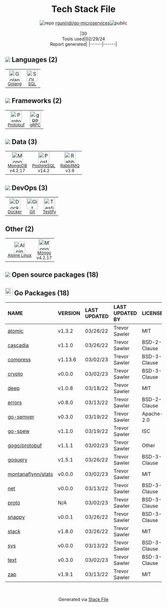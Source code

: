 <!--
&lt;--- Readme.md Snippet without images Start ---&gt;
## Tech Stack
rgunindi/go-microservices is built on the following main stack:

- [Golang](http://golang.org/) – Languages
- [SQL](https://en.wikipedia.org/wiki/SQL) – Languages
- [Protobuf](https://developers.google.com/protocol-buffers/) – Serialization Frameworks
- [gRPC](https://grpc.io/) – Remote Procedure Call (RPC)
- [MongoDB](http://www.mongodb.com/) – Databases
- [PostgreSQL](http://www.postgresql.org/) – Databases
- [RabbitMQ](http://www.rabbitmq.com/) – Message Queue
- [Docker](https://www.docker.com/) – Virtual Machine Platforms & Containers
- [Testify](https://github.com/stretchr/testify) – Go Testing
- [Alpine Linux](https://www.alpinelinux.org/) – Operating Systems

Full tech stack [here](/techstack.md)

&lt;--- Readme.md Snippet without images End ---&gt;

&lt;--- Readme.md Snippet with images Start ---&gt;
## Tech Stack
rgunindi/go-microservices is built on the following main stack:

- <img width='25' height='25' src='https://img.stackshare.io/service/1005/O6AczwfV_400x400.png' alt='Golang'/> [Golang](http://golang.org/) – Languages
- <img width='25' height='25' src='https://img.stackshare.io/service/2271/default_068d33483bba6b81ee13fbd4dc7aab9780896a54.png' alt='SQL'/> [SQL](https://en.wikipedia.org/wiki/SQL) – Languages
- <img width='25' height='25' src='https://img.stackshare.io/service/4393/ma2jqJKH_400x400.png' alt='Protobuf'/> [Protobuf](https://developers.google.com/protocol-buffers/) – Serialization Frameworks
- <img width='25' height='25' src='https://img.stackshare.io/service/4670/default_d811b0ac72205af84aca21f967594338580be913.png' alt='gRPC'/> [gRPC](https://grpc.io/) – Remote Procedure Call (RPC)
- <img width='25' height='25' src='https://img.stackshare.io/service/1030/leaf-360x360.png' alt='MongoDB'/> [MongoDB](http://www.mongodb.com/) – Databases
- <img width='25' height='25' src='https://img.stackshare.io/service/1028/ASOhU5xJ.png' alt='PostgreSQL'/> [PostgreSQL](http://www.postgresql.org/) – Databases
- <img width='25' height='25' src='https://img.stackshare.io/service/1061/default_df93e9a30d27519161b39d8c1d5c223c1642d187.jpg' alt='RabbitMQ'/> [RabbitMQ](http://www.rabbitmq.com/) – Message Queue
- <img width='25' height='25' src='https://img.stackshare.io/service/586/n4u37v9t_400x400.png' alt='Docker'/> [Docker](https://www.docker.com/) – Virtual Machine Platforms & Containers
- <img width='25' height='25' src='https://img.stackshare.io/service/8695/stretchr.png' alt='Testify'/> [Testify](https://github.com/stretchr/testify) – Go Testing
- <img width='25' height='25' src='https://img.stackshare.io/service/6429/alpine_linux.png' alt='Alpine Linux'/> [Alpine Linux](https://www.alpinelinux.org/) – Operating Systems

Full tech stack [here](/techstack.md)

&lt;--- Readme.md Snippet with images End ---&gt;
-->
<div align="center">

# Tech Stack File
![](https://img.stackshare.io/repo.svg "repo") [rgunindi/go-microservices](https://github.com/rgunindi/go-microservices)![](https://img.stackshare.io/public_badge.svg "public")
<br/><br/>
|30<br/>Tools used|02/29/24 <br/>Report generated|
|------|------|
</div>

## <img src='https://img.stackshare.io/languages.svg'/> Languages (2)
<table><tr>
  <td align='center'>
  <img width='36' height='36' src='https://img.stackshare.io/service/1005/O6AczwfV_400x400.png' alt='Golang'>
  <br>
  <sub><a href="http://golang.org/">Golang</a></sub>
  <br>
  <sub></sub>
</td>

<td align='center'>
  <img width='36' height='36' src='https://img.stackshare.io/service/2271/default_068d33483bba6b81ee13fbd4dc7aab9780896a54.png' alt='SQL'>
  <br>
  <sub><a href="https://en.wikipedia.org/wiki/SQL">SQL</a></sub>
  <br>
  <sub></sub>
</td>

</tr>
</table>

## <img src='https://img.stackshare.io/frameworks.svg'/> Frameworks (2)
<table><tr>
  <td align='center'>
  <img width='36' height='36' src='https://img.stackshare.io/service/4393/ma2jqJKH_400x400.png' alt='Protobuf'>
  <br>
  <sub><a href="https://developers.google.com/protocol-buffers/">Protobuf</a></sub>
  <br>
  <sub></sub>
</td>

<td align='center'>
  <img width='36' height='36' src='https://img.stackshare.io/service/4670/default_d811b0ac72205af84aca21f967594338580be913.png' alt='gRPC'>
  <br>
  <sub><a href="https://grpc.io/">gRPC</a></sub>
  <br>
  <sub></sub>
</td>

</tr>
</table>

## <img src='https://img.stackshare.io/databases.svg'/> Data (3)
<table><tr>
  <td align='center'>
  <img width='36' height='36' src='https://img.stackshare.io/service/1030/leaf-360x360.png' alt='MongoDB'>
  <br>
  <sub><a href="http://www.mongodb.com/">MongoDB</a></sub>
  <br>
  <sub>v4.2.17</sub>
</td>

<td align='center'>
  <img width='36' height='36' src='https://img.stackshare.io/service/1028/ASOhU5xJ.png' alt='PostgreSQL'>
  <br>
  <sub><a href="http://www.postgresql.org/">PostgreSQL</a></sub>
  <br>
  <sub>v14.2</sub>
</td>

<td align='center'>
  <img width='36' height='36' src='https://img.stackshare.io/service/1061/default_df93e9a30d27519161b39d8c1d5c223c1642d187.jpg' alt='RabbitMQ'>
  <br>
  <sub><a href="http://www.rabbitmq.com/">RabbitMQ</a></sub>
  <br>
  <sub>v3.9</sub>
</td>

</tr>
</table>

## <img src='https://img.stackshare.io/devops.svg'/> DevOps (3)
<table><tr>
  <td align='center'>
  <img width='36' height='36' src='https://img.stackshare.io/service/586/n4u37v9t_400x400.png' alt='Docker'>
  <br>
  <sub><a href="https://www.docker.com/">Docker</a></sub>
  <br>
  <sub></sub>
</td>

<td align='center'>
  <img width='36' height='36' src='https://img.stackshare.io/service/1046/git.png' alt='Git'>
  <br>
  <sub><a href="http://git-scm.com/">Git</a></sub>
  <br>
  <sub></sub>
</td>

<td align='center'>
  <img width='36' height='36' src='https://img.stackshare.io/service/8695/stretchr.png' alt='Testify'>
  <br>
  <sub><a href="https://github.com/stretchr/testify">Testify</a></sub>
  <br>
  <sub></sub>
</td>

</tr>
</table>

## Other (2)
<table><tr>
  <td align='center'>
  <img width='36' height='36' src='https://img.stackshare.io/service/6429/alpine_linux.png' alt='Alpine Linux'>
  <br>
  <sub><a href="https://www.alpinelinux.org/">Alpine Linux</a></sub>
  <br>
  <sub></sub>
</td>

<td align='center'>
  <img width='36' height='36' src='https://img.stackshare.io/service/3519/3wgIDj3j_normal.png' alt='Mongo'>
  <br>
  <sub><a href="http://wedesignapps.herokuapp.com">Mongo</a></sub>
  <br>
  <sub>v4.2.17</sub>
</td>

</tr>
</table>


## <img src='https://img.stackshare.io/group.svg' /> Open source packages (18)</h2>

## <img width='24' height='24' src='https://img.stackshare.io/service/21112/default_1346bbda8fe03e4dce5601323a3ca47a10c1ae36.png'/> Go Packages (18)

|NAME|VERSION|LAST UPDATED|LAST UPDATED BY|LICENSE|VULNERABILITIES|
|:------|:------|:------|:------|:------|:------|
|[atomic](https://pkg.go.dev/go.uber.org/atomic)|v1.3.2|03/26/22|Trevor Sawler |MIT|N/A|
|[cascadia](https://pkg.go.dev/github.com/andybalholm/cascadia)|v1.1.0|03/26/22|Trevor Sawler |BSD-2-Clause|N/A|
|[compress](https://pkg.go.dev/github.com/klauspost/compress)|v1.13.6|03/02/23|Trevor Sawler |BSD-3-Clause|N/A|
|[crypto](https://pkg.go.dev/golang.org/x/crypto)|v0.0.0|03/02/23|Trevor Sawler |BSD-3-Clause|[CVE-2020-9283](https://github.com/advisories/GHSA-ffhg-7mh4-33c4) (Moderate)|
|[deep](https://pkg.go.dev/github.com/go-test/deep)|v1.0.8|03/18/22|Trevor Sawler |MIT|N/A|
|[errors](https://pkg.go.dev/github.com/pkg/errors)|v0.8.0|03/13/22|Trevor Sawler |BSD-2-Clause|N/A|
|[go-semver](https://pkg.go.dev/github.com/coreos/go-semver)|v0.3.0|03/19/22|Trevor Sawler |Apache-2.0|N/A|
|[go-spew](https://pkg.go.dev/github.com/davecgh/go-spew)|v1.1.0|03/19/22|Trevor Sawler |ISC|N/A|
|[gogo/protobuf](https://pkg.go.dev/github.com/gogo/protobuf)|v1.1.1|03/02/23|Trevor Sawler |Other|[CVE-2021-3121](https://github.com/advisories/GHSA-c3h9-896r-86jm) (High)|
|[goquery](https://pkg.go.dev/github.com/PuerkitoBio/goquery)|v1.5.1|03/26/22|Trevor Sawler |BSD-3-Clause|N/A|
|[montanaflynn/stats](https://pkg.go.dev/github.com/montanaflynn/stats)|v0.0.0|03/02/23|Trevor Sawler |MIT|N/A|
|[net](https://pkg.go.dev/golang.org/x/net)|v0.0.0|03/13/22|Trevor Sawler |BSD-3-Clause|N/A|
|[proto](https://pkg.go.dev/github.com/golang/protobuf/proto)|N/A|03/02/23|Trevor Sawler |BSD-3-Clause|N/A|
|[snappy](https://pkg.go.dev/github.com/golang/snappy)|v0.0.1|03/26/22|Trevor Sawler |BSD-3-Clause|N/A|
|[stack](https://pkg.go.dev/github.com/go-stack/stack)|v1.8.0|03/26/22|Trevor Sawler |MIT|N/A|
|[sys](https://pkg.go.dev/golang.org/x/sys)|v0.0.0|03/13/22|Trevor Sawler |BSD-3-Clause|N/A|
|[text](https://pkg.go.dev/golang.org/x/text)|v0.3.0|03/02/23|Trevor Sawler |BSD-3-Clause|N/A|
|[zap](https://pkg.go.dev/go.uber.org/zap)|v1.9.1|03/13/22|Trevor Sawler |MIT|N/A|

<br/>
<div align='center'>

Generated via [Stack File](https://github.com/marketplace/stack-file)
